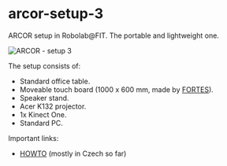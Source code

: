 # arcor-setup-3
ARCOR setup in Robolab@FIT. The portable and lightweight one.

![ARCOR - setup 3](https://i.imgur.com/mx4h4MB.jpg)

The setup consists of:

 * Standard office table.
 * Moveable touch board (1000 x 600 mm, made by [FORTES](http://www.fortes.cz/)).
 * Speaker stand.
 * Acer K132 projector.
 * 1x Kinect One.
 * Standard PC.
 
 Important links:
 
 * [HOWTO](https://merlin.fit.vutbr.cz/wiki/index.php/RoboLab_ARTable3) (mostly in Czech so far)
